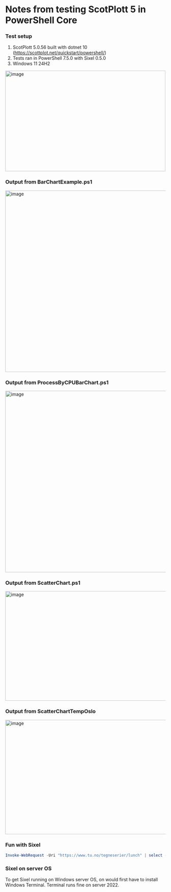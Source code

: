 # Notes from testing ScotPlott 5 in PowerShell Core

### Test setup
1. ScotPlott 5.0.56 built with dotnet 10 (https://scottplot.net/quickstart/powershell/)
2. Tests ran in PowerShell 7.5.0 with Sixel 0.5.0
3. Windows 11 24H2
<img width="503" height="315" alt="image" src="https://github.com/user-attachments/assets/847d7135-bebf-4941-ad5e-7de387380063" />

### Output from BarChartExample.ps1
<img width="907" height="568" alt="image" src="https://github.com/user-attachments/assets/cc082756-d9d3-4e54-b64a-6139b773f0af" />

### Output from ProcessByCPUBarChart.ps1
<img width="862" height="568" alt="image" src="https://github.com/user-attachments/assets/64680ccd-2539-41f6-8ed9-7cb5b0e2689e" />

### Output from ScatterChart.ps1
<img width="574" height="343" alt="image" src="https://github.com/user-attachments/assets/80501881-57e6-441e-84c9-d56061f51dca" />

### Output from ScatterChartTempOslo
<img width="1006" height="358" alt="image" src="https://github.com/user-attachments/assets/0fd4abcc-5c96-41f8-a5c5-722e6a27e6b6" />


### Fun with Sixel
```PowerShell
Invoke-WebRequest -Uri "https://www.tu.no/tegneserier/lunch" | select -ExpandProperty images | ? {$_.OuterHTML -match 'lunch'} | select -ExpandProperty src | % {ConvertTo-Sixel -Url $_}
```

### Sixel on server OS
To get Sixel running on Windows server OS, on would first have to install Windows Terminal. Terminal runs fine on server 2022.
